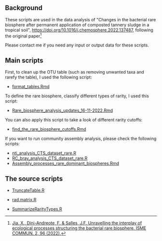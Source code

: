 ## Background

These scripts are used in the data analysis of "Changes in the bacterial rare biosphere after permanent application of composted tannery sludge in a tropical soil", https://doi.org/10.1016/j.chemosphere.2022.137487, following the original paper[^1]

Please contact me if you need any input or output data for these scripts.


## Main scripts
First, to clean up the OTU table (such as removing unwanted taxa and rarefy the table), I used the following script:
* [format_tables.Rmd](https://github.com/Jia-Xiu/collaborations/blob/main/Araujo_et_al_2022/format_tables.Rmd)

To define the rare biosphere, classify different types of rarity, I used this script:
* [Rare_biosphere_analysis_updates_16-11-2022.Rmd](https://github.com/Jia-Xiu/collaborations/blob/main/Araujo_et_al_2022/Rare_biosphere_analysis_updates_16-11-2022.Rmd)

You can also apply this script to take a look of different rarity cutoffs:
* [find_the_rare_biosphere_cutoffs.Rmd](https://github.com/Jia-Xiu/collaborations/blob/main/Araujo_et_al_2022/find_the_rare_biosphere_cutoffs.Rmd)

If you want to run community assembly analysis, please check the following scripts:
* [nti_analysis_CTS_dataset_rare.R](https://github.com/Jia-Xiu/collaborations/blob/main/Araujo_et_al_2022/nti_analysis_CTS_dataset_rare.R)
* [RC_bray_analysis_CTS_dataset_rare.R](https://github.com/Jia-Xiu/collaborations/blob/main/Araujo_et_al_2022/RC_bray_analysis_CTS_dataset_rare.R)
* [Assembly_processes_rare_dominant_biospheres.Rmd](https://github.com/Jia-Xiu/collaborations/blob/main/Araujo_et_al_2022/Assembly_processes_rare_dominant_biospheres.Rmd)

## The source scripts
* [TruncateTable.R](https://github.com/Jia-Xiu/collaborations/blob/main/Araujo_et_al_2022/TruncateTable.R)

* [rad.matrix.R](https://github.com/Jia-Xiu/collaborations/blob/main/Araujo_et_al_2022/rad.matrix.R)

* [SummarizeRarityTypes.R](https://github.com/Jia-Xiu/collaborations/blob/main/Araujo_et_al_2022/SummarizeRarityTypes.R)


[^1]: [Jia, X., Dini-Andreote, F. & Salles, J.F. Unravelling the interplay of ecological processes structuring the bacterial rare biosphere. ISME COMMUN. 2, 96 (2022).](https://www.nature.com/articles/s43705-022-00177-6)

